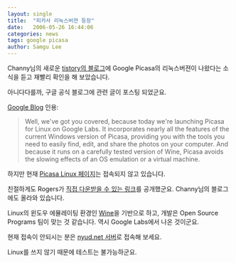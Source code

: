 ```yaml
---
layout: single
title:  "피카사 리눅스버젼 등장"
date:   2006-05-26 16:44:06
categories: news
tags: google picasa
author: Samgu Lee
---
```

Channy님의 새로운 [tistory의 블로그](http://channy.tistory.com/8)에 Google Picasa의 리눅스버젼이 나왔다는 소식을 듣고 재빨리 확인을 해 보았습니다.

아니다다를까, 구글 공식 블로그에 관련 글이 포스팅 되었군요.

[Google Blog](http://googleblog.blogspot.com/2006/05/picture-this-picasa-for-linux.html) 인용:

> Well, we've got you covered, because today we're launching Picasa for Linux on Google Labs. It incorporates nearly all the features of the current Windows version of Picasa, providing you with the tools you need to easily find, edit, and share the photos on your computer. And because it runs on a carefully tested version of Wine, Picasa avoids the slowing effects of an OS emulation or a virtual machine.

하지만 현재 [Picasa Linux 페이지](http://picasa.google.com/linux)는 접속되지 않고 있습니다.

친절하게도 Rogers가 [직접 다운받을 수 있는 링크](http://blogs.zdnet.com/Google/?p=205)를 공개했군요. Channy님의 블로그에도 올라와 있습니다.

Linux의 윈도우 에뮬레이팅 환경인 [Wine](http://winehq.org/)을 기반으로 하고, 개발은 Open Source Programs 팀이 맞는 것 같습니다. 역시 Google Labs에서 나온 것이군요.

현재 접속이 안되시는 분은 [nyud.net 서버](http://picasa.google.com.nyud.net:8080/linux/index.html)로 접속해 보세요.

Linux를 쓰지 않기 때문에 테스트는 불가능하군요.
